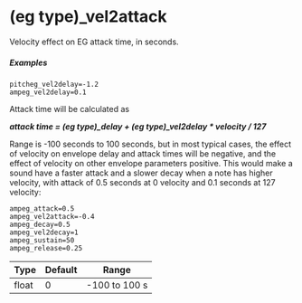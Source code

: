 ---
---
# (eg type)_vel2attack

Velocity effect on EG attack time, in seconds.

##### Examples

```
pitcheg_vel2delay=-1.2
ampeg_vel2delay=0.1
```

Attack time will be calculated as

***attack time = (eg type)_delay + (eg type)_vel2delay * velocity / 127***

Range is -100 seconds to 100 seconds, but in most typical cases, the effect of
velocity on envelope delay and attack times will be negative, and the effect
of velocity on other envelope parameters positive. This would make a sound have
a faster attack and a slower decay when a note has higher velocity, with attack
of 0.5 seconds at 0 velocity and 0.1 seconds at 127 velocity:

```
ampeg_attack=0.5
ampeg_vel2attack=-0.4
ampeg_decay=0.5
ampeg_vel2decay=1
ampeg_sustain=50
ampeg_release=0.25
```

| Type  | Default | Range         |
| ---   | ---     | ---           |
| float | 0       | -100 to 100 s |
